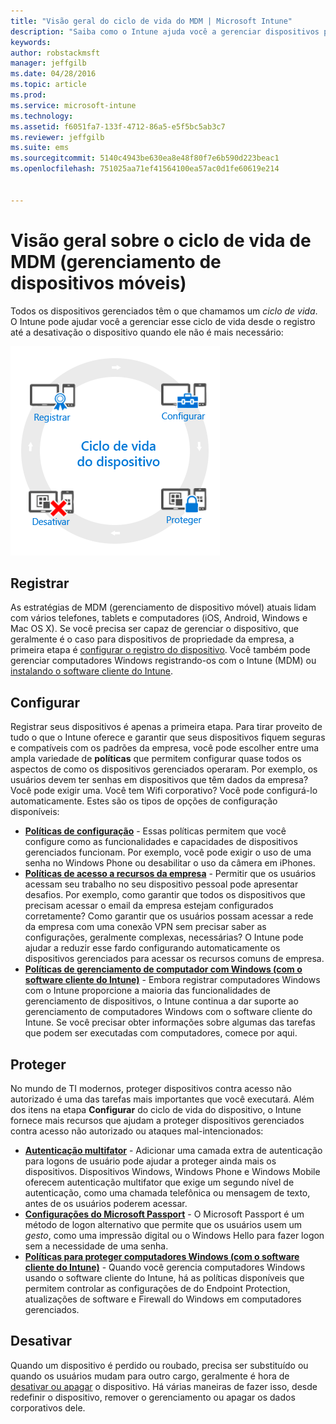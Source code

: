 ```yaml
---
title: "Visão geral do ciclo de vida do MDM | Microsoft Intune"
description: "Saiba como o Intune ajuda você a gerenciar dispositivos por meio de seu ciclo de vida desde o registro até a configuração e desativação eventual."
keywords: 
author: robstackmsft
manager: jeffgilb
ms.date: 04/28/2016
ms.topic: article
ms.prod: 
ms.service: microsoft-intune
ms.technology: 
ms.assetid: f6051fa7-133f-4712-86a5-e5f5bc5ab3c7
ms.reviewer: jeffgilb
ms.suite: ems
ms.sourcegitcommit: 5140c4943be630ea8e48f80f7e6b590d223beac1
ms.openlocfilehash: 751025aa71ef41564100ea57ac0d1fe60619e214


---
```


# Visão geral sobre o ciclo de vida de MDM (gerenciamento de dispositivos móveis)

Todos os dispositivos gerenciados têm o que chamamos um *ciclo de vida*. O Intune pode ajudar você a gerenciar esse ciclo de vida desde o registro até a desativação o dispositivo quando ele não é mais necessário:

![O ciclo de vida do dispositivo](./media/device-lifecycle.png "the Intune device lifecycle")

## Registrar
As estratégias de MDM (gerenciamento de dispositivo móvel) atuais lidam com vários telefones, tablets e computadores (iOS, Android, Windows e Mac OS X). Se você precisa ser capaz de gerenciar o dispositivo, que geralmente é o caso para dispositivos de propriedade da empresa, a primeira etapa é [configurar o registro do dispositivo](enroll-devices-in-microsoft-intune.md). Você também pode gerenciar computadores Windows registrando-os com o Intune (MDM) ou [instalando o software cliente do Intune](manage-windows-pcs-with-microsoft-intune.md).

## Configurar
Registrar seus dispositivos é apenas a primeira etapa. Para tirar proveito de tudo o que o Intune oferece e garantir que seus dispositivos fiquem seguras e compatíveis com os padrões da empresa, você pode escolher entre uma ampla variedade de **políticas** que permitem configurar quase todos os aspectos de como os dispositivos gerenciados operaram. Por exemplo, os usuários devem ter senhas em dispositivos que têm dados da empresa? Você pode exigir uma. Você tem Wifi corporativo? Você pode configurá-lo automaticamente. Estes são os tipos de opções de configuração disponíveis:

- [**Políticas de configuração**](manage-settings-and-features-on-your-devices-with-microsoft-intune-policies.md) - Essas políticas permitem que você configure como as funcionalidades e capacidades de dispositivos gerenciados funcionam. Por exemplo, você pode exigir o uso de uma senha no Windows Phone ou desabilitar o uso da câmera em iPhones.
- [**Políticas de acesso a recursos da empresa**](enable-access-to-company-resources-with-microsoft-intune.md) - Permitir que os usuários acessam seu trabalho no seu dispositivo pessoal pode apresentar desafios. Por exemplo, como garantir que todos os dispositivos que precisam acessar o email da empresa estejam configurados corretamente? Como garantir que os usuários possam acessar a rede da empresa com uma conexão VPN sem precisar saber as configurações, geralmente complexas, necessárias? O Intune pode ajudar a reduzir esse fardo configurando automaticamente os dispositivos gerenciados para acessar os recursos comuns de empresa.
- [**Políticas de gerenciamento de computador com Windows (com o software cliente do Intune)**](common-windows-pc-management-tasks-with-the-microsoft-intune-computer-client.md) - Embora registrar computadores Windows com o Intune proporcione a maioria das funcionalidades de gerenciamento de dispositivos, o Intune continua a dar suporte ao gerenciamento de computadores Windows com o software cliente do Intune. Se você precisar obter informações sobre algumas das tarefas que podem ser executadas com computadores, comece por aqui.

## Proteger
No mundo de TI modernos, proteger dispositivos contra acesso não autorizado é uma das tarefas mais importantes que você executará. Além dos itens na etapa **Configurar** do ciclo de vida do dispositivo, o Intune fornece mais recursos que ajudam a proteger dispositivos gerenciados contra acesso não autorizado ou ataques mal-intencionados:
- [**Autenticação multifator**](protect-windows-devices-with-multi-factor-authentication.md) - Adicionar uma camada extra de autenticação para logons de usuário pode ajudar a proteger ainda mais os dispositivos. Dispositivos Windows, Windows Phone e Windows Mobile oferecem autenticação multifator que exige um segundo nível de autenticação, como uma chamada telefônica ou mensagem de texto, antes de os usuários poderem acessar.
- [**Configurações do Microsoft Passport**](control-microsoft-passport-settings-on-devices-with-microsoft-intune.md) - O Microsoft Passport é um método de logon alternativo que permite que os usuários usem um *gesto*, como uma impressão digital ou o Windows Hello para fazer logon sem a necessidade de uma senha.
- [**Políticas para proteger computadores Windows (com o software cliente do Intune)**](policies-to-protect-windows-pcs-in-microsoft-intune.md) - Quando você gerencia computadores Windows usando o software cliente do Intune, há as políticas disponíveis que permitem controlar as configurações de do Endpoint Protection, atualizações de software e Firewall do Windows em computadores gerenciados.

## Desativar
Quando um dispositivo é perdido ou roubado, precisa ser substituído ou quando os usuários mudam para outro cargo, geralmente é hora de [desativar ou apagar](use-remote-wipe-to-help-protect-data-using-microsoft-intune.md) o dispositivo. Há várias maneiras de fazer isso, desde redefinir o dispositivo, remover o gerenciamento ou apagar os dados corporativos dele.



<!--HONumber=Jun16_HO4-->


